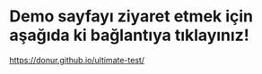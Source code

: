 # Demo sayfayı ziyaret etmek için aşağıda ki bağlantıya tıklayınız! 

https://donur.github.io/ultimate-test/

